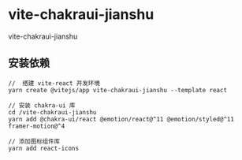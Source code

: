 # vite-chakraui-jianshu

vite-chakraui-jianshu

## 安装依赖

```dotnetcli
//  搭建 vite-react 开发环境
yarn create @vitejs/app vite-chakraui-jianshu --template react

// 安装 chakra-ui 库
cd /vite-chakraui-jianshu
yarn add @chakra-ui/react @emotion/react@^11 @emotion/styled@^11 framer-motion@^4

// 添加图标组件库
yarn add react-icons
```
